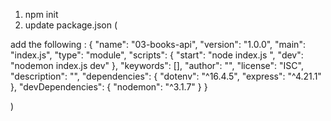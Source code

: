 1. npm init 
2. update package.json ( 

  add the following
  : 
   {
  "name": "03-books-api",
  "version": "1.0.0",
  "main": "index.js",
  "type": "module",
  "scripts": {
    "start": "node index.js ",
    "dev": "nodemon index.js dev"
  },
  "keywords": [],
  "author": "",
  "license": "ISC",
  "description": "",
  "dependencies": {
    "dotenv": "^16.4.5",
    "express": "^4.21.1"
  },
  "devDependencies": {
    "nodemon": "^3.1.7"
  }
}

)